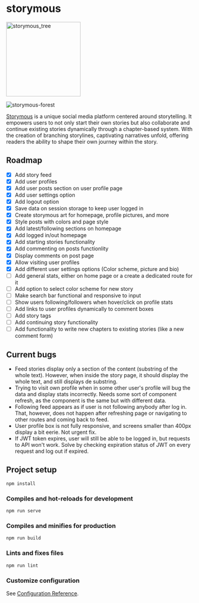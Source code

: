 
# storymous

<img src="https://github.com/aleixfortm/storymous/assets/95043218/0298a2af-3140-4de2-b4b3-1a0ee6262904" alt="storymous_tree" width="200" height="auto">

![storymous-forest](https://github.com/aleixfortm/storymous/assets/95043218/059cd0c3-dda7-4738-891d-cf440cab78c5)


[Storymous](https://www.storymous.com) is a unique social media platform centered around storytelling. It empowers users to not only start their own stories but also collaborate and continue existing stories dynamically through a chapter-based system. With the creation of branching storylines, captivating narratives unfold, offering readers the ability to shape their own journey within the story.

## Roadmap
- [x] Add story feed
- [x] Add user profiles
- [x] Add user posts section on user profile page
- [x] Add user settings option
- [x] Add logout option
- [x] Save data on session storage to keep user logged in
- [x] Create storymous art for homepage, profile pictures, and more
- [x] Style posts with colors and page style
- [x] Add latest/following sections on homepage
- [x] Add logged in/out homepage
- [x] Add starting stories functionality
- [x] Add commenting on posts functionlity
- [x] Display comments on post page
- [x] Allow visiting user profiles
- [x] Add different user settings options (Color scheme, picture and bio)
- [ ] Add general stats, either on home page or a create a dedicated route for it
- [ ] Add option to select color scheme for new story
- [ ] Make search bar functional and responsive to input
- [ ] Show users following/followers when hover/click on profile stats
- [ ] Add links to user profiles dynamically to comment boxes
- [ ] Add story tags
- [ ] Add continuing story functionality
- [ ] Add functionality to write new chapters to existing stories (like a new comment form)

## Current bugs
- Feed stories display only a section of the content (substring of the whole text). However, when inside the story page, it should display the whole text, and still displays de substring.
- Trying to visit own profile when in some other user's profile will bug the data and display stats incorrectly. Needs some sort of component refresh, as the component is the same but with different data.
- Following feed appears as if user is not following anybody after log in. That, however, does not happen after refreshing page or navigating to other routes and coming back to feed.
- User profile box is not fully responsive, and screens smaller than 400px display a bit eerie. Not urgent fix.
- If JWT token expires, user will still be able to be logged in, but requests to API won't work. Solve by checking expiration status of JWT on every request and log out if expired.

## Project setup
```
npm install
```

### Compiles and hot-reloads for development
```
npm run serve
```

### Compiles and minifies for production
```
npm run build
```

### Lints and fixes files
```
npm run lint
```

### Customize configuration
See [Configuration Reference](https://cli.vuejs.org/config/).
